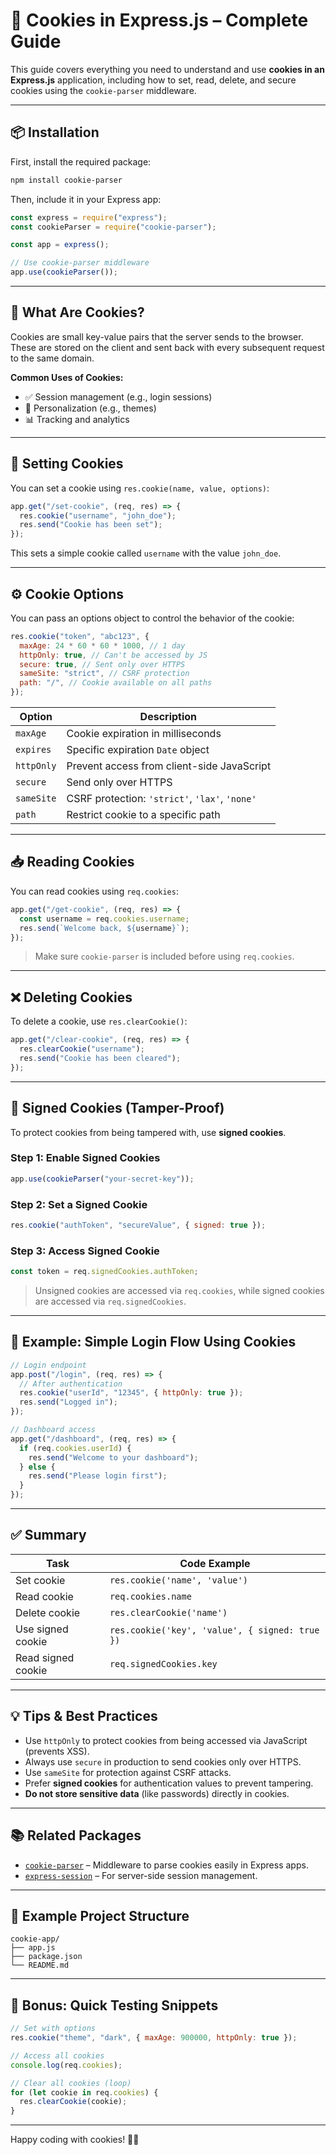# 🍪 Cookies in Express.js – Complete Guide

This guide covers everything you need to understand and use **cookies in an Express.js** application, including how to set, read, delete, and secure cookies using the `cookie-parser` middleware.

---

## 📦 Installation

First, install the required package:

```bash
npm install cookie-parser
```

Then, include it in your Express app:

```js
const express = require("express");
const cookieParser = require("cookie-parser");

const app = express();

// Use cookie-parser middleware
app.use(cookieParser());
```

---

## 📌 What Are Cookies?

Cookies are small key-value pairs that the server sends to the browser. These are stored on the client and sent back with every subsequent request to the same domain.

**Common Uses of Cookies:**

- ✅ Session management (e.g., login sessions)
- 🌈 Personalization (e.g., themes)
- 📊 Tracking and analytics

---

## 🍪 Setting Cookies

You can set a cookie using `res.cookie(name, value, options)`:

```js
app.get("/set-cookie", (req, res) => {
  res.cookie("username", "john_doe");
  res.send("Cookie has been set");
});
```

This sets a simple cookie called `username` with the value `john_doe`.

---

## ⚙️ Cookie Options

You can pass an options object to control the behavior of the cookie:

```js
res.cookie("token", "abc123", {
  maxAge: 24 * 60 * 60 * 1000, // 1 day
  httpOnly: true, // Can't be accessed by JS
  secure: true, // Sent only over HTTPS
  sameSite: "strict", // CSRF protection
  path: "/", // Cookie available on all paths
});
```

| Option     | Description                                    |
| ---------- | ---------------------------------------------- |
| `maxAge`   | Cookie expiration in milliseconds              |
| `expires`  | Specific expiration `Date` object              |
| `httpOnly` | Prevent access from client-side JavaScript     |
| `secure`   | Send only over HTTPS                           |
| `sameSite` | CSRF protection: `'strict'`, `'lax'`, `'none'` |
| `path`     | Restrict cookie to a specific path             |

---

## 📥 Reading Cookies

You can read cookies using `req.cookies`:

```js
app.get("/get-cookie", (req, res) => {
  const username = req.cookies.username;
  res.send(`Welcome back, ${username}`);
});
```

> Make sure `cookie-parser` is included before using `req.cookies`.

---

## ❌ Deleting Cookies

To delete a cookie, use `res.clearCookie()`:

```js
app.get("/clear-cookie", (req, res) => {
  res.clearCookie("username");
  res.send("Cookie has been cleared");
});
```

---

## 🔐 Signed Cookies (Tamper-Proof)

To protect cookies from being tampered with, use **signed cookies**.

### Step 1: Enable Signed Cookies

```js
app.use(cookieParser("your-secret-key"));
```

### Step 2: Set a Signed Cookie

```js
res.cookie("authToken", "secureValue", { signed: true });
```

### Step 3: Access Signed Cookie

```js
const token = req.signedCookies.authToken;
```

> Unsigned cookies are accessed via `req.cookies`, while signed cookies are accessed via `req.signedCookies`.

---

## 🧪 Example: Simple Login Flow Using Cookies

```js
// Login endpoint
app.post("/login", (req, res) => {
  // After authentication
  res.cookie("userId", "12345", { httpOnly: true });
  res.send("Logged in");
});

// Dashboard access
app.get("/dashboard", (req, res) => {
  if (req.cookies.userId) {
    res.send("Welcome to your dashboard");
  } else {
    res.send("Please login first");
  }
});
```

---

## ✅ Summary

| Task               | Code Example                                   |
| ------------------ | ---------------------------------------------- |
| Set cookie         | `res.cookie('name', 'value')`                  |
| Read cookie        | `req.cookies.name`                             |
| Delete cookie      | `res.clearCookie('name')`                      |
| Use signed cookie  | `res.cookie('key', 'value', { signed: true })` |
| Read signed cookie | `req.signedCookies.key`                        |

---

## 💡 Tips & Best Practices

- Use `httpOnly` to protect cookies from being accessed via JavaScript (prevents XSS).
- Always use `secure` in production to send cookies only over HTTPS.
- Use `sameSite` for protection against CSRF attacks.
- Prefer **signed cookies** for authentication values to prevent tampering.
- **Do not store sensitive data** (like passwords) directly in cookies.

---

## 📚 Related Packages

- [`cookie-parser`](https://www.npmjs.com/package/cookie-parser) – Middleware to parse cookies easily in Express apps.
- [`express-session`](https://www.npmjs.com/package/express-session) – For server-side session management.

---

## 📁 Example Project Structure

```
cookie-app/
├── app.js
├── package.json
└── README.md
```

---

## 🧪 Bonus: Quick Testing Snippets

```js
// Set with options
res.cookie("theme", "dark", { maxAge: 900000, httpOnly: true });

// Access all cookies
console.log(req.cookies);

// Clear all cookies (loop)
for (let cookie in req.cookies) {
  res.clearCookie(cookie);
}
```

---

Happy coding with cookies! 🍪🔥
